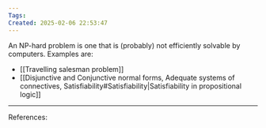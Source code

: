 ```yaml
---
Tags: 
Created: 2025-02-06 22:53:47
---
```


An NP-hard problem is one that is (probably) not efficiently solvable by computers. Examples are:
- [[Travelling salesman problem]]
- [[Disjunctive and Conjunctive normal forms, Adequate systems of connectives, Satisfiability#Satisfiability|Satisfiability in propositional logic]]

---
References: